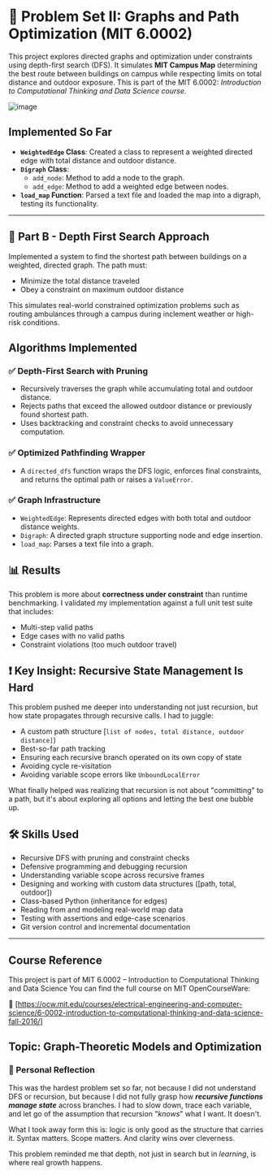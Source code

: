 
# 🧭 Problem Set II: Graphs and Path Optimization (MIT 6.0002)

This project explores directed graphs and optimization under constraints using depth-first search (DFS). It simulates **MIT Campus Map** determining the best route between buildings on campus while respecting limits on total distance and outdoor exposure. This is part of the MIT 6.0002: *Introduction to Computational Thinking and Data Science course.*

![image](https://github.com/user-attachments/assets/71ca27f1-b14b-460c-9fe8-bfd7c43a0576)

## Implemented So Far

- **`WeightedEdge` Class**: Created a class to represent a weighted directed edge with total distance and outdoor distance.
- **`Digraph` Class**:
  - `add_node`: Method to add a node to the graph.
  - `add_edge`: Method to add a weighted edge between nodes.
- **`load_map` Function**: Parsed a text file and loaded the map into a digraph, testing its functionality.
  
---
## 🚧 Part B - Depth First Search Approach
Implemented a system to find the shortest path between buildings on a weighted, directed graph. The path must:

- Minimize the total distance traveled
- Obey a constraint on maximum outdoor distance
  
This simulates real-world constrained optimization problems such as routing ambulances through a campus during inclement weather or high-risk conditions.

## Algorithms Implemented

### ✅ Depth-First Search with Pruning
- Recursively traverses the graph while accumulating total and outdoor distance.
- Rejects paths that exceed the allowed outdoor distance or previously found shortest path.
- Uses backtracking and constraint checks to avoid unnecessary computation.

### ✅ Optimized Pathfinding Wrapper
- A `directed_dfs` function wraps the DFS logic, enforces final constraints, and returns the optimal path or raises a `ValueError`.

### ✅ Graph Infrastructure
- `WeightedEdge`: Represents directed edges with both total and outdoor distance weights.
- `Digraph`: A directed graph structure supporting node and edge insertion.
- `load_map`: Parses a text file into a graph.

## 📊 Results
This problem is more about **correctness under constraint** than runtime benchmarking. I validated my implementation against a full unit test suite that includes:
- Multi-step valid paths
- Edge cases with no valid paths
- Constraint violations (too much outdoor travel)

## ❗ Key Insight: Recursive State Management Is Hard
This problem pushed me deeper into understanding not just recursion, but how state propagates through recursive calls. I had to juggle:

- A custom path structure [`list of nodes, total distance, outdoor distance]`)
- Best-so-far path tracking
- Ensuring each recursive branch operated on its own copy of state
- Avoiding cycle re-visitation
- Avoiding variable scope errors like `UnboundLocalError`

What finally helped was realizing that recursion is not about "committing" to a path, but it's about exploring all options and letting the best one bubble up.

## 🛠️ Skills Used
- Recursive DFS with pruning and constraint checks
- Defensive programming and debugging recursion
- Understanding variable scope across recursive frames
- Designing and working with custom data structures ([path, total, outdoor])
- Class-based Python (inheritance for edges)
- Reading from and modeling real-world map data
- Testing with assertions and edge-case scenarios
- Git version control and incremental documentation
---
## Course Reference
This project is part of MIT 6.0002 – Introduction to Computational Thinking and Data Science
You can find the full course on MIT OpenCourseWare:

🔗 [https://ocw.mit.edu/courses/electrical-engineering-and-computer-science/6-0002-introduction-to-computational-thinking-and-data-science-fall-2016/]

Topic: Graph-Theoretic Models and Optimization  
---
### 💬 Personal Reflection
This was the hardest problem set so far, not because I did not understand DFS or recursion, but because I did not fully grasp how ***recursive functions manage state*** across branches. I had to slow down, trace each variable, and let go of the assumption that recursion "*knows*" what I want. It doesn't. 

What I took away form this is: logic is only good as the structure that carries it. 
Syntax matters. Scope matters. And clarity wins over cleverness. 

This problem reminded me that depth, not just in search but in *learning*, is where real growth happens.
